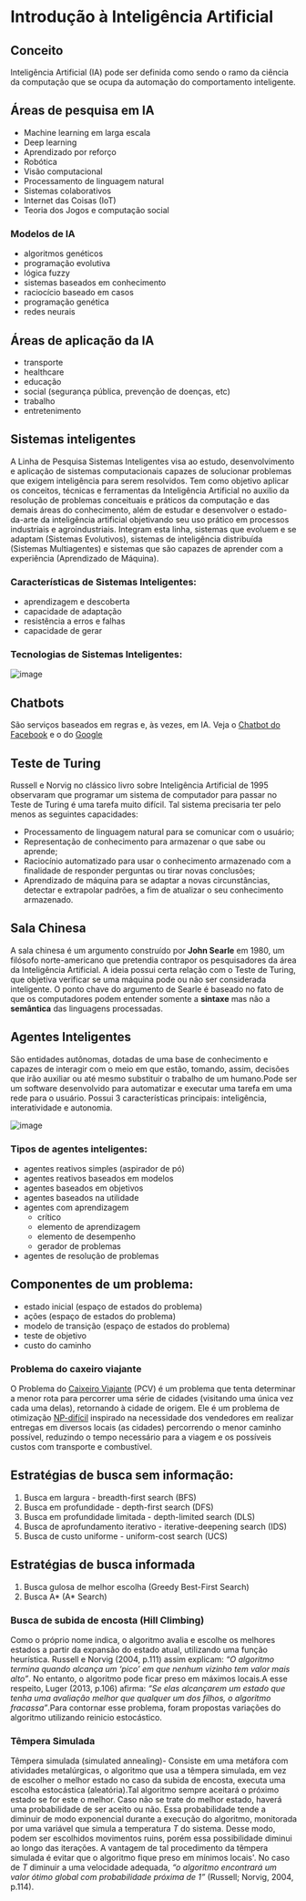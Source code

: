# Introdução à Inteligência Artificial

## Conceito

Inteligência Artificial (IA) pode ser definida como sendo o ramo da ciência da computação que se ocupa da automação do comportamento inteligente.

## Áreas de pesquisa em IA
* Machine learning em larga escala
* Deep learning
* Aprendizado por reforço
* Robótica
* Visão computacional
* Processamento de linguagem natural
* Sistemas colaborativos
* Internet das Coisas (IoT)
* Teoria dos Jogos e computação social

### Modelos de IA
* algoritmos genéticos
* programação evolutiva
* lógica fuzzy
* sistemas baseados em conhecimento
* raciocício baseado em casos
* programação genética
* redes neurais

## Áreas de aplicação da IA
* transporte
* healthcare
* educação
* social (segurança pública, prevenção de doenças, etc)
* trabalho
* entretenimento

## Sistemas inteligentes
A Linha de Pesquisa Sistemas Inteligentes visa ao estudo, desenvolvimento e aplicação de sistemas computacionais capazes de solucionar problemas que exigem inteligência para serem resolvidos. Tem como objetivo aplicar os conceitos, técnicas e ferramentas da Inteligência Artificial no auxilio da resolução de problemas conceituais e práticos da computação e das demais áreas do conhecimento, além de estudar e desenvolver o estado-da-arte da inteligência artificial objetivando seu uso prático em processos industriais e agroindustriais. Integram esta linha, sistemas que evoluem e se adaptam (Sistemas Evolutivos), sistemas de inteligência distribuída (Sistemas Multiagentes) e sistemas que são capazes de aprender com a experiência (Aprendizado de Máquina).

### Características de Sistemas Inteligentes:
* aprendizagem e descoberta
* capacidade de adaptação
* resistência a erros e falhas
* capacidade de gerar

### Tecnologias de Sistemas Inteligentes:

![image](https://user-images.githubusercontent.com/37844708/146837002-7fc6bd4a-e725-4907-9d1b-870d9fb4c548.png)

## Chatbots
São serviços baseados em regras e, às vezes, em IA. Veja o [Chatbot do Facebook](https://developers.facebook.com/docs/messenger-platform/) e o do [Google](https://cloud.google.com/dialogflow/es/docs/integrations/dialogflow-messenger)


## Teste de Turing
Russell e Norvig no clássico livro sobre Inteligência Artificial de 1995 observaram que programar um sistema de computador para passar no Teste de Turing é uma tarefa muito difícil. Tal sistema precisaria ter pelo menos as seguintes capacidades:

* Processamento de linguagem natural para se comunicar com o usuário;
* Representação de conhecimento para armazenar o que sabe ou aprende;
* Raciocínio automatizado para usar o conhecimento armazenado com a finalidade de responder perguntas ou tirar novas conclusões;
* Aprendizado de máquina para se adaptar a novas circunstâncias, detectar e extrapolar padrões, a fim de atualizar o seu conhecimento armazenado.

## Sala Chinesa
A sala chinesa é um argumento construído por **John Searle** em 1980, um filósofo norte-americano que pretendia contrapor os pesquisadores da área da Inteligência Artificial. A ideia possui certa relação com o Teste de Turing, que objetiva verificar se uma máquina pode ou não ser considerada inteligente. O ponto chave do argumento de Searle é baseado no fato de que os computadores podem entender somente a **sintaxe** mas não a **semântica** das linguagens processadas. 

## Agentes Inteligentes
São entidades autônomas, dotadas de uma base de conhecimento e capazes de interagir com o meio em que estão, tomando, assim, decisões que irão auxiliar ou até mesmo substituir o trabalho de um humano.Pode ser um software desenvolvido para automatizar e executar uma tarefa em uma rede para o usuário. Possui 3 características principais: inteligência, interatividade e autonomia.

![image](https://user-images.githubusercontent.com/37844708/147291159-a62bbc39-17a5-4b7c-92be-4bda8b9e7c72.png)


### Tipos de agentes inteligentes:

* agentes reativos simples (aspirador de pó)
* agentes reativos baseados em modelos
* agentes baseados em objetivos
* agentes baseados na utilidade
* agentes com aprendizagem
    * crítico
    * elemento de aprendizagem
    * elemento de desempenho
    * gerador de problemas
* agentes de resolução de problemas

## Componentes de um problema:
* estado inicial (espaço de estados do problema)
* ações (espaço de estados do problema)
* modelo de transição (espaço de estados do problema)
* teste de objetivo
* custo do caminho

### Problema do caxeiro viajante
O Problema do [Caixeiro Viajante](https://pt.wikipedia.org/wiki/Problema_do_caixeiro-viajante) (PCV) é um problema que tenta determinar a menor rota para percorrer uma série de cidades (visitando uma única vez cada uma delas), retornando à cidade de origem. Ele é um problema de otimização [NP-difícil](https://pt.wikipedia.org/wiki/NP-dif%C3%ADcil) inspirado na necessidade dos vendedores em realizar entregas em diversos locais (as cidades) percorrendo o menor caminho possível, reduzindo o tempo necessário para a viagem e os possíveis custos com transporte e combustível.


## Estratégias de busca sem informação:
1. Busca em largura - breadth-first search (BFS)
2. Busca em profundidade - depth-first search (DFS)
3. Busca em profundidade limitada - depth-limited search (DLS)
4. Busca de aprofundamento iterativo - iterative-deepening search (IDS)
5. Busca de custo uniforme - uniform-cost search (UCS)

## Estratégias de busca informada
1. Busca gulosa de melhor escolha (Greedy Best-First Search)
2. Busca A* (A* Search)

### Busca de subida de encosta (Hill Climbing)
Como o próprio nome indica, o algoritmo avalia e escolhe os melhores estados a partir da expansão do estado atual, utilizando uma função heurística. Russell e Norvig (2004,
p.111) assim explicam: _“O algoritmo termina quando alcança um ‘pico’ em que nenhum vizinho tem valor mais alto”_. No entanto, o algoritmo pode ficar preso em máximos locais.A esse respeito, Luger (2013, p.106) afirma: _“Se elas alcançarem um estado que tenha uma avaliação melhor que qualquer um dos filhos, o algoritmo fracassa”_.Para contornar esse
problema, foram propostas variações do algoritmo utilizando reinicio estocástico.

### Têmpera Simulada
Têmpera simulada (simulated annealing)- Consiste em uma metáfora com atividades metalúrgicas, o algoritmo que usa a têmpera simulada, em vez de escolher o melhor estado no caso da subida de encosta, executa uma escolha estocástica (aleatória).Tal algoritmo sempre aceitará o próximo estado se for este o melhor. Caso não se trate do melhor estado, haverá uma probabilidade de ser aceito ou não. Essa probabilidade tende a diminuir de modo exponencial durante a execução do algoritmo, monitorada por uma variável que simula a temperatura _T_ do sistema. Desse modo, podem ser escolhidos movimentos ruins, porém essa possibilidade diminui ao longo das iterações. A vantagem de tal procedimento da têmpera simulada é evitar que o algoritmo fique preso em mínimos locais'. No caso de _T_ diminuir a uma velocidade adequada, _“o algoritmo encontrará um valor ótimo global com probabilidade próxima de 1”_ (Russell; Norvig, 2004, p.114).



 




























